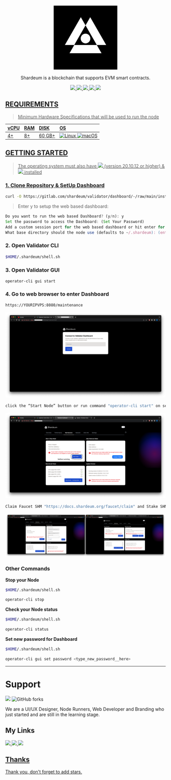 <p align="center">
<img sizes="(max-width: 600px) 480px, 800px" src="https://raw.githubusercontent.com/MOI14s/Testnet-Node/main/Shardeum%20Betanet/shardeum.png"></p>

<p align="center">Shardeum is a blockchain that supports EVM smart contracts.
  
<div id="badges">
  <p align="center">
   <a href="https://shardeum.org">
  <img src="https://img.shields.io/badge/Website-4285F4?style=for-the-badge&logo=GoogleChrome&logoColor=white&style=flat"/>
  <a href="https://twitter.com/shardeum">
    <img src="https://img.shields.io/badge/Twitter-1DA1F2?style=for-the-badge&logo=twitter&logoColor=white&style=flat"/>
  </a>
  <a href="https://discord.gg/shardeum">
    <img src="https://img.shields.io/badge/Discord-%235865F2.svg?style=for-the-badge&logo=discord&logoColor=white&style=flat"/>
  </a>
  <a href="https://telegram.me/shardeum">
    <img src="https://img.shields.io/badge/Telegram-2CA5E0?style=for-the-badge&logo=telegram&logoColor=white&style=flat"/>
  <a href="https://www.reddit.com/r/shardeum/">
    <img src="https://img.shields.io/badge/Reddit-FF4500?style=for-the-badge&logo=reddit&logoColor=white&style=flat"/>
  </p>
</div>

## REQUIREMENTS
> Minimum Hardware Specifications that will be used to run the node
    
| vCPU | RAM | DISK | OS |
| :--  | :-- | :--- | :- |
| 4+ | 8+ | 60 GB+ | ![Linux](https://img.shields.io/badge/Linux-FCC624?style=for-the-badge&logo=linux&logoColor=black) ![macOS](https://img.shields.io/badge/mac%20os-000000?style=for-the-badge&logo=macos&logoColor=F0F0F0)|

## GETTING STARTED
> The operating system must also have <img src="https://img.shields.io/badge/Docker%20Image-4285F4?style=for-the-badge&logo=docker&logoColor=white&style=flat"/> (version 20.10.12 or higher) & <img src="https://img.shields.io/badge/Docker%20Compose-4285F4?style=for-the-badge&logo=docker&logoColor=white&style=flat"/> installed

### 1. Clone Repository & SetUp Dashboard
```bash
curl -O https://gitlab.com/shardeum/validator/dashboard/-/raw/main/installer.sh && chmod +x installer.sh && ./installer.sh
```
    
> Enter y to setup the web based dashboard:
    
```javascript
Do you want to run the web based Dashboard? (y/n): y 
Set the password to access the Dashboard: (Set Your Password)
Add a custom session port for the web based dashboard or hit enter for port 8080: (enter for default port)
What base directory should the node use (defaults to ~/.shardeum): (enter for defaults)
```

### 2. Open Validator CLI
```bash
$HOME/.shardeum/shell.sh
```
### 3. Open Validator GUI    
```
operator-cli gui start
```
### 4. Go to web browser to enter Dashboard
```bash
https://YOURIPVPS:8080/maintenance
```
<img src="https://raw.githubusercontent.com/MOI14s/Testnet-Node/main/Shardeum%20Betanet/11.png"/>

```bash
click the “Start Node” button or run command "operator-cli start" on server
```
<img src="https://raw.githubusercontent.com/MOI14s/Testnet-Node/main/Shardeum%20Betanet/12.png"/>

```bash
Claim Faucet SHM "https://docs.shardeum.org/faucet/claim" and Stake SHM
```
<img src="https://raw.githubusercontent.com/MOI14s/Testnet-Node/main/Shardeum%20Betanet/15.png"/>

### Other Commands
**Stop your Node**
```bash
$HOME/.shardeum/shell.sh
```
```bash
operator-cli stop
```
**Check your Node status**
```bash
$HOME/.shardeum/shell.sh
```
```bash
operator-cli status
```
**Set new password for Dashboard**
```bash
$HOME/.shardeum/shell.sh
```
```bash
operator-cli gui set password <type_new_password__here>
```

<hr>

# Support
<img src="https://img.shields.io/github/stars/MOI14s/Testnet-Node?style=social"/>  <img alt="GitHub forks" src="https://img.shields.io/github/forks/MOI14s/Testnet-Node?style=social">

We are a UI/UX Designer, Node Runners, Web Developer and Branding who just started and are still in the learning stage.

## My Links

<a href="https://nodes.moi14s.xyz"> <img src="https://img.shields.io/badge/Website-4285F4?style=for-the-badge&logo=GoogleChrome&logoColor=white&style=flat"/>
<a href="#"> <img src="https://img.shields.io/badge/Discord-%235865F2.svg?style=for-the-badge&logo=discord&logoColor=white&style=flat"/>
<a href="https://t.me/nodes_moi14s"> <img src="https://img.shields.io/badge/Telegram-2CA5E0?style=for-the-badge&logo=telegram&logoColor=white&style=flat"/>
    
## Thanks

Thank you, don't forget to add stars.
